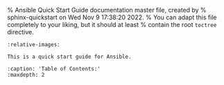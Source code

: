 % Ansible Quick Start Guide documentation master file, created by
% sphinx-quickstart on Wed Nov  9 17:38:20 2022.
% You can adapt this file completely to your liking, but it should at least
% contain the root `toctree` directive.

```{include} ../,,/README.md
:relative-images:
```

```{warning}
This is a quick start guide for Ansible.
```

```{toctree}
:caption: 'Table of Contents:'
:maxdepth: 2
```
